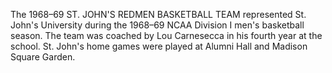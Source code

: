 The 1968–69 ST. JOHN'S REDMEN BASKETBALL TEAM represented St. John's University during the 1968–69 NCAA Division I men's basketball season. The team was coached by Lou Carnesecca in his fourth year at the school. St. John's home games were played at Alumni Hall and Madison Square Garden.
